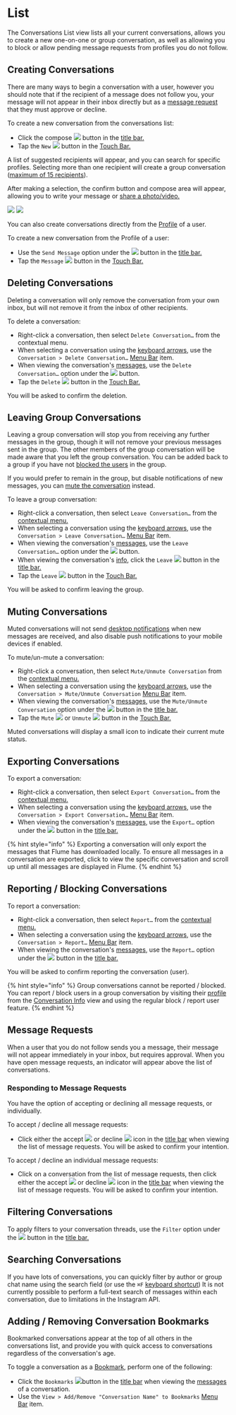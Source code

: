 # List

The Conversations List view lists all your current conversations, allows you to create a new one-on-one or group conversation, as well as allowing you to block or allow pending message requests from profiles you do not follow.

## Creating Conversations

There are many ways to begin a conversation with a user, however you should note that if the recipient of a message does not follow you, your message will not appear in their inbox directly but as a [message request](list.md#message-requests) that they must approve or decline.

To create a new conversation from the conversations list:

* Click the compose ![](../../.gitbook/assets/compose%20%281%29.png) button in the [title bar. ](../../misc/glossary.md#title-bar)
* Tap the `New` ![](../../.gitbook/assets/compose.png) button in the [Touch Bar.](../../misc/touchbar.md)

A list of suggested recipients will appear, and you can search for specific profiles. Selecting more than one recipient will create a group conversation \([maximum of 15 recipients](../../misc/limits.md)\).

After making a selection, the confirm button and compose area will appear, allowing you to write your message or [share a photo/video.](messages.md#sharing-photos-videos)

![](../../.gitbook/assets/conversation-new.png) ![](../../.gitbook/assets/conversation-compose-select.png)

You can also create conversations directly from the [Profile](../profile/) of a user.

To create a new conversation from the Profile of a user:

* Use the `Send Message` option under the ![](../../.gitbook/assets/actions-menu%20%284%29.png) button in the [title bar.](../../misc/glossary.md#title-bar)
* Tap the `Message` ![](../../.gitbook/assets/message.png) button in the [Touch Bar.](../../misc/touchbar.md)

## Deleting Conversations

Deleting a conversation will only remove the conversation from your own inbox, but will not remove it from the inbox of other recipients.

To delete a conversation:

* Right-click a conversation, then select `Delete Conversation…` from the contextual menu.
* When selecting a conversation using the [keyboard arrows](../../misc/keyboard-shortcuts.md), use the `Conversation > Delete Conversation…` [Menu Bar](../../misc/glossary.md#menu-bar) item.
* When viewing the conversation's [messages](messages.md), use the `Delete Conversation…` option under the ![](../../.gitbook/assets/actions-menu.png) button.
* Tap the `Delete` ![](../../.gitbook/assets/delete.png) button in the [Touch Bar.](../../misc/touchbar.md)

You will be asked to confirm the deletion.

## Leaving Group Conversations

Leaving a group conversation will stop you from receiving any further messages in the group, though it will not remove your previous messages sent in the group. The other members of the group conversation will be made aware that you left the group conversation. You can be added back to a group if you have not [blocked the users](../profile/settings/blockedusers.md) in the group.

If you would prefer to remain in the group, but disable notifications of new messages, you can [mute the conversation](list.md#muting-conversations) instead.

To leave a group conversation:

* Right-click a conversation, then select `Leave Conversation…` from the [contextual menu.](../../misc/glossary.md#contextual-menu)
* When selecting a conversation using the [keyboard arrows](../../misc/keyboard-shortcuts.md), use the `Conversation > Leave Conversation…` [Menu Bar](../../misc/glossary.md#menu-bar) item.
* When viewing the conversation's [messages](messages.md), use the `Leave Conversation…` option under the ![](../../.gitbook/assets/actions-menu%20%283%29.png) button.
* When viewing the conversation's [info](info.md), click the `Leave` ![](../../.gitbook/assets/leave%20%281%29.png) button in the [title bar.](../../misc/glossary.md#title-bar)
* Tap the `Leave` ![](../../.gitbook/assets/leave.png) button in the [Touch Bar.](../../misc/touchbar.md)

You will be asked to confirm leaving the group.

## Muting Conversations

Muted conversations will not send [desktop notifications](../../preferences/notifications.md) when new messages are received, and also disable push notifications to your mobile devices if enabled.

To mute/un-mute a conversation:

* Right-click a conversation, then select `Mute/Unmute Conversation` from the [contextual menu.](../../misc/glossary.md#contextual-menu)
* When selecting a conversation using the [keyboard arrows](../../misc/keyboard-shortcuts.md), use the `Conversation > Mute/Unmute Conversation` [Menu Bar](../../misc/glossary.md#menu-bar) item.
* When viewing the conversation's [messages](messages.md), use the `Mute/Unmute Conversation` option under the ![](../../.gitbook/assets/actions-menu%20%281%29.png) button in the [title bar.](../../misc/glossary.md#title-bar)
* Tap the `Mute` ![](../../.gitbook/assets/mute.png) or `Unmute` ![](../../.gitbook/assets/mute-active.png) button in the [Touch Bar.](../../misc/touchbar.md)

Muted conversations will display a small icon to indicate their current mute status.

## Exporting Conversations

To export a conversation:

* Right-click a conversation, then select `Export Conversation…` from the [contextual menu.](../../misc/glossary.md#contextual-menu)
* When selecting a conversation using the [keyboard arrows](../../misc/keyboard-shortcuts.md), use the `Conversation > Export Conversation…` [Menu Bar](../../misc/glossary.md#menu-bar) item.
* When viewing the conversation's [messages](messages.md), use the `Export…` option under the ![](../../.gitbook/assets/download%20%281%29.png) button in the [title bar.](../../misc/glossary.md#title-bar)

{% hint style="info" %}
Exporting a conversation will only export the messages that Flume has downloaded locally. To ensure all messages in a conversation are exported, click to view the specific conversation and scroll up until all messages are displayed in Flume.
{% endhint %}

## Reporting / Blocking Conversations

To report a conversation:

* Right-click a conversation, then select `Report…` from the [contextual menu.](../../misc/glossary.md#contextual-menu)
* When selecting a conversation using the [keyboard arrows](../../misc/keyboard-shortcuts.md), use the `Conversation > Report…` [Menu Bar](../../misc/glossary.md#menu-bar) item.
* When viewing the conversation's [messages](messages.md), use the `Report…` option under the ![](../../.gitbook/assets/actions-menu%20%282%29.png) button in the [title bar.](../../misc/glossary.md#title-bar)

You will be asked to confirm reporting the conversation \(user\).

{% hint style="info" %}
Group conversations cannot be reported / blocked. You can report / block users in a group conversation by visiting their [profile](../profile/) from the [Conversation Info](info.md) view and using the regular block / report user feature.
{% endhint %}

## Message Requests

When a user that you do not follow sends you a message, their message will not appear immediately in your inbox, but requires approval. When you have open message requests, an indicator will appear above the list of conversations.

### Responding to Message Requests

You have the option of accepting or declining all message requests, or individually.

To accept / decline all message requests:

* Click either the accept ![](../../.gitbook/assets/accept%20%281%29.png) or decline ![](../../.gitbook/assets/decline.png) icon in the [title bar](../../misc/glossary.md#title-bar) when viewing the list of message requests. You will be asked to confirm your intention.

To accept / decline an individual message requests:

* Click on a conversation from the list of message requests, then click either the accept ![](../../.gitbook/assets/accept.png) or decline ![](../../.gitbook/assets/decline%20%281%29.png) icon in the [title bar](../../misc/glossary.md#title-bar) when viewing the list of message requests. You will be asked to confirm your intention.

## Filtering Conversations

To apply filters to your conversation threads, use the `Filter` option under the ![](../../.gitbook/assets/settings%20%281%29.png) button in the [title bar.](../../misc/glossary.md#title-bar)

## Searching Conversations

If you have lots of conversations, you can quickly filter by author or group chat name using the search field \(or use the `⌘F` [keyboard shortcut](../../misc/keyboard-shortcuts.md)\) It is not currently possible to perform a full-text search of messages within each conversation, due to limitations in the Instagram API.

## Adding / Removing Conversation Bookmarks

Bookmarked conversations appear at the top of all others in the conversations list, and provide you with quick access to conversations regardless of the conversation's age.

To toggle a conversation as a [Bookmark](../search.md#search-bookmarks), perform one of the following:

* Click the `Bookmarks` ![](../../.gitbook/assets/bookmark.png)button in the [title bar](../../misc/glossary.md#title-bar) when viewing the [messages](messages.md) of a conversation.
* Use the `View > Add/Remove "Conversation Name" to Bookmarks` [Menu Bar](../../misc/glossary.md#menu-bar) item.

